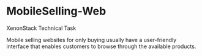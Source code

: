 # MobileSelling-Web
XenonStack Technical Task

Mobile selling websites for only buying usually have a user-friendly interface that enables customers to browse through the available products.

